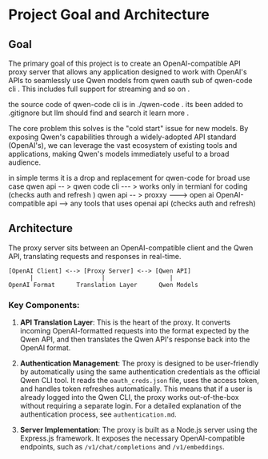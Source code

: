 # Project Goal and Architecture

## Goal

The primary goal of this project is to create an OpenAI-compatible API proxy server that allows any application designed to work with OpenAI's APIs to seamlessly use Qwen models from qwen oauth sub of qwen-code cli  . This includes full support for streaming and so on . 

the source code of qwen-code cli is in ./qwen-code . its been added to .gitignore but llm should find and search it learn more . 

The core problem this solves is the "cold start" issue for new models. By exposing Qwen's capabilities through a widely-adopted API standard (OpenAI's), we can leverage the vast ecosystem of existing tools and applications, making Qwen's models immediately useful to a broad audience.

in simple terms it is a drop and replacement for qwen-code for broad use case 
qwen api -- > qwen code cli --- > works only in termianl for  coding 
            (checks auth and refresh )
qwen api -- > proxxy ---> open ai OpenAI-compatible api --> any tools that uses openai api
            (checks auth and refresh)
## Architecture

The proxy server sits between an OpenAI-compatible client and the Qwen API, translating requests and responses in real-time.

```
[OpenAI Client] <--> [Proxy Server] <--> [Qwen API]
      |                   |                  |
OpenAI Format      Translation Layer      Qwen Models
```

### Key Components:

1.  **API Translation Layer**: This is the heart of the proxy. It converts incoming OpenAI-formatted requests into the format expected by the Qwen API, and then translates the Qwen API's response back into the OpenAI format.

2.  **Authentication Management**: The proxy is designed to be user-friendly by automatically using the same authentication credentials as the official Qwen CLI tool. It reads the `oauth_creds.json` file, uses the access token, and handles token refreshes automatically. This means that if a user is already logged into the Qwen CLI, the proxy works out-of-the-box without requiring a separate login. For a detailed explanation of the authentication process, see `authentication.md`.

3.  **Server Implementation**: The proxy is built as a Node.js server using the Express.js framework. It exposes the necessary OpenAI-compatible endpoints, such as `/v1/chat/completions` and `/v1/embeddings`.
